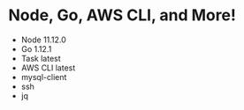 # Node, Go, AWS CLI, and More!
- Node 11.12.0
- Go 1.12.1
- Task latest
- AWS CLI latest
- mysql-client
- ssh
- jq
